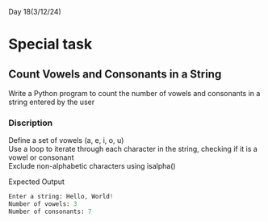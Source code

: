 Day 18(3/12/24)

# Special task

## Count Vowels and Consonants in a String

Write a Python program to count the number of vowels and consonants in a string entered by the user

### Discription
Define a set of vowels (a, e, i, o, u)  
Use a loop to iterate through each character in the string, checking if it is a vowel or consonant  
Exclude non-alphabetic characters using isalpha()  

Expected Output
```python
Enter a string: Hello, World!  
Number of vowels: 3  
Number of consonants: 7
```

